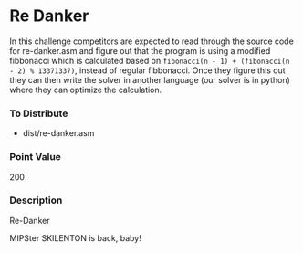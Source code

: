 # Re Danker

In this challenge competitors are expected to read through the source code for re-danker.asm and figure out that the program is using a modified fibbonacci which is calculated based on `fibonacci(n - 1) + (fibonacci(n - 2) % 13371337)`, instead of regular fibbonacci. Once they figure this out they can then write the solver in another language (our solver is in python) where they can optimize the calculation.

### To Distribute

 - dist/re-danker.asm

### Point Value

200

### Description

Re-Danker

MIPSter SKILENTON is back, baby!
